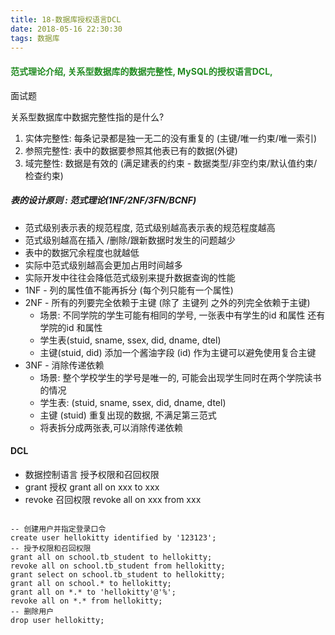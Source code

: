 ```yaml
---
title: 18-数据库授权语言DCL
date: 2018-05-16 22:30:30
tags: 数据库
---
```


<h4 style="color: #228B22;">范式理论介绍, 关系型数据库的数据完整性, MySQL的授权语言DCL,</h4>



面试题   

关系型数据库中数据完整性指的是什么?

1. 实体完整性: 每条记录都是独一无二的没有重复的  (主键/唯一约束/唯一索引)
2. 参照完整性: 表中的数据要参照其他表已有的数据(外键)
3. 域完整性: 数据是有效的 (满足建表的约束 - 数据类型/非空约束/默认值约束/检查约束)



##### 表的设计原则 : 范式理论(1NF/2NF/3FN/BCNF)

- 范式级别表示表的规范程度, 范式级别越高表示表的规范程度越高
- 范式级别越高在插入 /删除/跟新数据时发生的问题越少
- 表中的数据冗余程度也就越低
- 实际中范式级别越高会更加占用时间越多
- 实际开发中往往会降低范式级别来提升数据查询的性能
- 1NF  - 列的属性值不能再拆分   (每个列只能有一个属性)
- 2NF - 所有的列要完全依赖于主键  (除了 主键列 之外的列完全依赖于主键)
  - 场景: 不同学院的学生可能有相同的学号, 一张表中有学生的id 和属性  还有学院的id 和属性
  - 学生表(stuid, sname, ssex, did, dname, dtel)   
  - 主键(stuid, did)       添加一个酱油字段 (id) 作为主键可以避免使用复合主键
- 3NF - 消除传递依赖
  - 场景: 整个学校学生的学号是唯一的, 可能会出现学生同时在两个学院读书的情况
  - 学生表: (stuid, sname, ssex, did, dname, dtel)
  - 主键 (stuid)    重复出现的数据, 不满足第三范式 
  - 将表拆分成两张表,可以消除传递依赖

  

#### DCL

- 数据控制语言  授予权限和召回权限
- grant 授权  grant all on xxx to xxx
- revoke 召回权限  revoke all on xxx from xxx

```mysql

-- 创建用户并指定登录口令
create user hellokitty identified by '123123';
-- 授予权限和召回权限
grant all on school.tb_student to hellokitty;
revoke all on school.tb_student from hellokitty;
grant select on school.tb_student to hellokitty;
grant all on school.* to hellokitty;
grant all on *.* to 'hellokitty'@'%';
revoke all on *.* from hellokitty;
-- 删除用户
drop user hellokitty;
```

